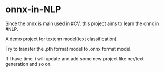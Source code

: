 # onnx-in-NLP
Since the onnx is main used in #CV, this project aims to learn the onnx in #NLP.

A demo project for textcnn model(text classification).

Try to transfer the .pth format model to .onnx format model.

If I have time, i will update and add some new project like ner/text generation and so on.

